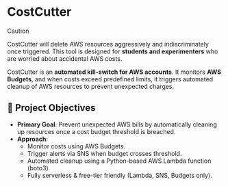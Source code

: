 # CostCutter

> [!CAUTION]
> CostCutter will delete AWS resources aggressively and indiscriminately once triggered.
> This tool is designed for **students and experimenters** who are worried about accidental AWS costs.

CostCutter is an **automated kill-switch for AWS accounts**.
It monitors **AWS Budgets**, and when costs exceed predefined limits, it triggers automated cleanup of AWS resources to prevent unexpected charges.

## 🎯 Project Objectives

- **Primary Goal**: Prevent unexpected AWS bills by automatically cleaning up resources once a cost budget threshold is breached.
- **Approach**:
  - Monitor costs using AWS Budgets.
  - Trigger alerts via SNS when budget crosses threshold.
  - Automated cleanup using a Python-based AWS Lambda function (boto3).
  - Fully serverless & free-tier friendly (Lambda, SNS, Budgets only).
